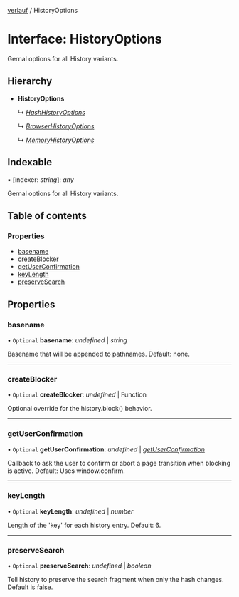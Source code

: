 [verlauf](../README.md) / HistoryOptions

# Interface: HistoryOptions

Gernal options for all History variants.

## Hierarchy

* **HistoryOptions**

  ↳ [*HashHistoryOptions*](hashhistoryoptions.md)

  ↳ [*BrowserHistoryOptions*](browserhistoryoptions.md)

  ↳ [*MemoryHistoryOptions*](memoryhistoryoptions.md)

## Indexable

▪ [indexer: *string*]: *any*

Gernal options for all History variants.

## Table of contents

### Properties

- [basename](historyoptions.md#basename)
- [createBlocker](historyoptions.md#createblocker)
- [getUserConfirmation](historyoptions.md#getuserconfirmation)
- [keyLength](historyoptions.md#keylength)
- [preserveSearch](historyoptions.md#preservesearch)

## Properties

### basename

• `Optional` **basename**: *undefined* \| *string*

Basename that will be appended to pathnames. Default: none.

___

### createBlocker

• `Optional` **createBlocker**: *undefined* \| Function

Optional override for the history.block() behavior.

___

### getUserConfirmation

• `Optional` **getUserConfirmation**: *undefined* \| [*getUserConfirmation*](../README.md#getuserconfirmation)

Callback to ask the user to confirm or abort a page transition when blocking is active.
Default: Uses window.confirm.

___

### keyLength

• `Optional` **keyLength**: *undefined* \| *number*

Length of the 'key' for each history entry. Default: 6.

___

### preserveSearch

• `Optional` **preserveSearch**: *undefined* \| *boolean*

Tell history to preserve the search fragment when only the hash changes.
Default is false.
